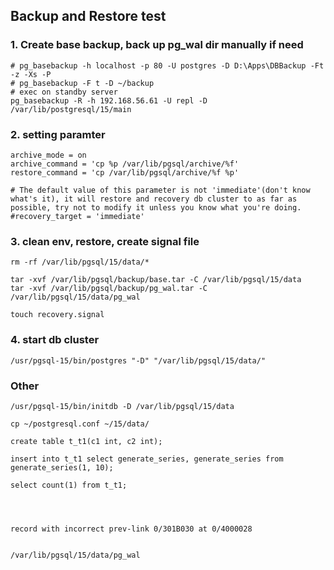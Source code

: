 ## Backup and Restore test

### 1. Create base backup, back up pg_wal dir manually if need

    # pg_basebackup -h localhost -p 80 -U postgres -D D:\Apps\DBBackup -Ft -z -Xs -P
    # pg_basebackup -F t -D ~/backup
    # exec on standby server
    pg_basebackup -R -h 192.168.56.61 -U repl -D /var/lib/postgresql/15/main

### 2. setting paramter

    archive_mode = on
    archive_command = 'cp %p /var/lib/pgsql/archive/%f'
    restore_command = 'cp /var/lib/pgsql/archive/%f %p'

    # The default value of this parameter is not 'immediate'(don't know what's it), it will restore and recovery db cluster to as far as possible, try not to modify it unless you know what you're doing.
    #recovery_target = 'immediate'

### 3. clean env, restore, create signal file

    rm -rf /var/lib/pgsql/15/data/*

    tar -xvf /var/lib/pgsql/backup/base.tar -C /var/lib/pgsql/15/data
    tar -xvf /var/lib/pgsql/backup/pg_wal.tar -C /var/lib/pgsql/15/data/pg_wal

    touch recovery.signal

### 4. start db cluster

    /usr/pgsql-15/bin/postgres "-D" "/var/lib/pgsql/15/data/"

### Other

    /usr/pgsql-15/bin/initdb -D /var/lib/pgsql/15/data

    cp ~/postgresql.conf ~/15/data/

    create table t_t1(c1 int, c2 int);

    insert into t_t1 select generate_series, generate_series from generate_series(1, 10);

    select count(1) from t_t1;




    record with incorrect prev-link 0/301B030 at 0/4000028


    /var/lib/pgsql/15/data/pg_wal

